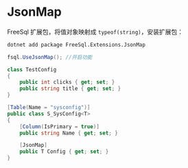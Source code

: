 # JsonMap

FreeSql 扩展包，将值对象映射成 `typeof(string)`，安装扩展包：

```bash
dotnet add package FreeSql.Extensions.JsonMap
```

```csharp
fsql.UseJsonMap(); //开启功能

class TestConfig
{
    public int clicks { get; set; }
    public string title { get; set; }
}

[Table(Name = "sysconfig")]
public class S_SysConfig<T>
{
    [Column(IsPrimary = true)]
    public string Name { get; set; }

    [JsonMap]
    public T Config { get; set; }
}
```
